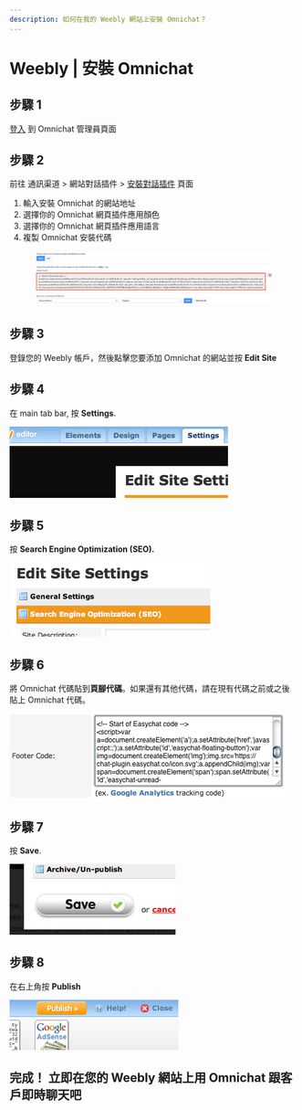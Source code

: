 ```yaml
---
description: 如何在我的 Weebly 網站上安裝 Omnichat？
---
```


# Weebly | 安裝 Omnichat

## 步驟 1

[登入](https://app.easychat.co/) 到 Omnichat 管理員頁面

## 步驟 2

前往  通訊渠道  >  網站對話插件  >  [安裝對話插件](https://app.easychat.co/install.html)  頁面

1. 輸入安裝 Omnichat 的網站地址
2. 選擇你的 Omnichat 網頁插件應用顏色
3. 選擇你的 Omnichat 網頁插件應用語言
4. 複製 Omnichat 安裝代碼

<figure><img src="../../../../.gitbook/assets/截圖 2023-05-26 上午11.33.14.png" alt=""><figcaption></figcaption></figure>

## 步驟 3

登錄您的 Weebly 帳戶，然後點擊您要添加 Omnichat 的網站並按 **Edit Site**

## 步驟 **4**

在 main tab bar, 按 **Settings**.

![](../../../../.gitbook/assets/easychat-install-weebly-1.png)

## 步驟 **5**

按 **Search Engine Optimization (SEO).**

![](../../../../.gitbook/assets/easychat-install-weebly-2.png)

## 步驟 **6**

將 Omnichat 代碼貼到**頁腳代碼**。如果還有其他代碼，請在現有代碼之前或之後貼上 Omnichat 代碼。

![](../../../../.gitbook/assets/easychat-install-weebly-3.png)

## 步驟 **7**

按 **Save**.

![](../../../../.gitbook/assets/easychat-install-weebly-4.png)

## 步驟 **8**

在右上角按 **Publish**

![](../../../../.gitbook/assets/easychat-install-weebly-5.png)

## **完成！ 立即在您的 Weebly 網站上用** Omnichat **跟客戶即時聊天吧**
